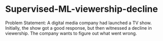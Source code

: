 # Supervised-ML-viewership-decline

Problem Statement: A digital media company had launched a TV show. Initially, the show got a good response, but then witnessed a decline in viewership. The company wants to figure out what went wrong.
